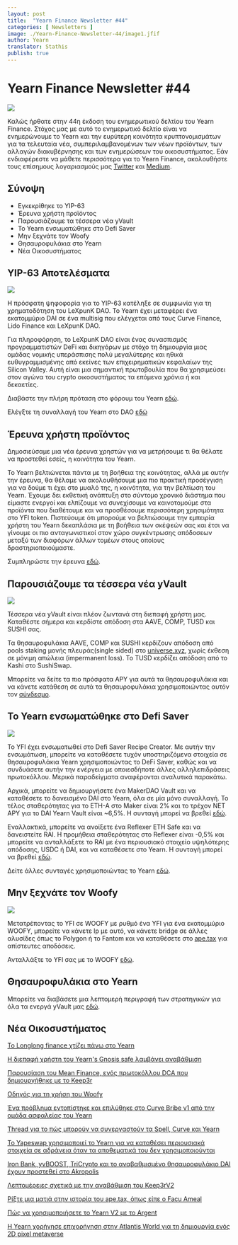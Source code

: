 ```yaml
---
layout: post
title:  "Yearn Finance Newsletter #44"
categories: [ Newsletters ]
image: ./Yearn-Finance-Newsletter-44/image1.jfif
author: Yearn
translator: Stathis
publish: true
---
```


# Yearn Finance Newsletter #44

![](image1.jfif)

Καλώς ήρθατε στην 44η έκδοση του ενημερωτικού δελτίου του Yearn Finance. Στόχος μας με αυτό το ενημερωτικό δελτίο είναι να ενημερώνουμε το Yearn και την ευρύτερη κοινότητα κρυπτονομισμάτων για τα τελευταία νέα, συμπεριλαμβανομένων των νέων προϊόντων, των αλλαγών διακυβέρνησης και των ενημερώσεων του οικοσυστήματος. Εάν ενδιαφέρεστε να μάθετε περισσότερα για το Yearn Finance, ακολουθήστε τους επίσημους λογαριασμούς μας [Twitter](https://twitter.com/iearnfinance) και [Medium](https://medium.com/iearn).


## **Σύνοψη**

- Εγκεκρίθηκε το YIP-63
- Έρευνα χρήστη προϊόντος
- Παρουσιάζουμε τα τέσσερα νέα yVault
- Το Yearn ενσωματώθηκε στο Defi Saver
- Μην ξεχνάτε τον Woofy
- Θησαυροφυλάκια στο Yearn
- Νέα Οικοσυστήματος

## **YIP-63 Αποτελέσματα**

![](image2.jfif)

Η πρόσφατη ψηφοφορία για το YIP-63 κατέληξε σε συμφωνία για τη χρηματοδότηση του LeXpunK DAO. Το Yearn έχει μεταφέρει ένα εκατομμύριο DAI σε ένα multisig που ελέγχεται από τους Curve Finance, Lido Finance και LeXpunK DAO.

Για πληροφόρηση, το LeXpunK DAO είναι ένας συνασπισμός προγραμματιστών DeFi και δικηγόρων με στόχο τη δημιουργία μιας ομάδας νομικής υπεράσπισης πολύ μεγαλύτερης και ηθικά ευθυγραμμισμένης από εκείνες των επιχειρηματικών κεφαλαίων της Silicon Valley. Αυτή είναι μια σημαντική πρωτοβουλία που θα χρησιμεύσει στον αγώνα του crypto οικοσυστήματος τα επόμενα χρόνια ή και δεκαετίες.

Διαβάστε την πλήρη πρόταση στο φόρουμ του Yearn [εδώ](https://gov.yearn.finance/t/yip-63-fund-builder-first-legal-activism-dao/11280).

Ελέγξτε τη συναλλαγή του Yearn στο DAO [εδώ](https://etherscan.io/tx/0x0ec0fc55d6dc51b426a254bf2d6de138b1b9a1c3031f4ab3a7b39439fa004392)

## **Έρευνα χρήστη προϊόντος**

Δημοσιεύσαμε μια νέα έρευνα χρηστών για να μετρήσουμε τι θα θέλατε να προστεθεί εσείς, η κοινότητα του Yearn.

Το Yearn βελτιώνεται πάντα με τη βοήθεια της κοινότητας, αλλά με αυτήν την έρευνα, θα θέλαμε να ακολουθήσουμε μια πιο πρακτική προσέγγιση για να δούμε τι έχει στο μυαλό της, η κοινότητα, για την βελτίωση του Yearn. Έχουμε δει εκθετική ανάπτυξη στο σύντομο χρονικό διάστημα που είμαστε ενεργοί και ελπίζουμε να συνεχίσουμε να καινοτομούμε στα προϊόντα που διαθέτουμε και να προσθέσουμε περισσότερη χρησιμότητα στο YFI token. Πιστεύουμε ότι μπορούμε να βελτιώσουμε την εμπειρία χρήστη του Yearn δεκαπλάσια με τη βοήθεια των σκέψεών σας και έτσι να γίνουμε οι πιο ανταγωνιστικοί στον χώρο συγκέντρωσης απόδοσεων μεταξύ των διαφόρων άλλων τομέων στους οποίους δραστηριοποιούμαστε.

Συμπληρώστε την έρευνα [εδώ](https://yearnfinance.typeform.com/to/ojp3J8gn).

## **Παρουσιάζουμε τα τέσσερα νέα yVault**

![](image3.jfif)

Τέσσερα νέα yVault είναι πλέον ζωντανά στη διεπαφή χρήστη μας. Καταθέστε σήμερα και κερδίστε απόδοση στα AAVE, COMP, TUSD και SUSHI σας.

Τα θησαυροφυλάκια AAVE, COMP και SUSHI κερδίζουν απόδοση από pools staking μονής πλευράς(single sided) στο [universe.xyz](https://universe.xyz/polymorphs), χωρίς έκθεση σε μόνιμη απώλεια (impermanent loss). Το TUSD κερδίζει απόδοση από το Kashi στο SushiSwap.

Μπορείτε να δείτε τα πιο πρόσφατα APY για αυτά τα θησαυροφυλάκια και να κάνετε κατάθεση σε αυτά τα θησαυροφυλάκια χρησιμοποιώντας αυτόν τον [σύνδεσμο](https://yearn.finance/vaults).

## **Το Yearn ενσωματώθηκε στο Defi Saver**

![](image4.jfif)

Το YFI έχει ενσωματωθεί στο Defi Saver Recipe Creator. Με αυτήν την ενσωμάτωση, μπορείτε να καταθέσετε τυχόν υποστηριζόμενα στοιχεία σε θησαυροφυλάκια Yearn χρησιμοποιώντας το DeFi Saver, καθώς και να συνδυάσετε αυτήν την ενέργεια με οποιεσδήποτε άλλες αλληλεπιδράσεις πρωτοκόλλου. Μερικά παραδείγματα αναφέρονται αναλυτικά παρακάτω.

Αρχικά, μπορείτε να δημιουργήσετε ένα MakerDAO Vault και να καταθέσετε το δανεισμένο DAI στο Yearn, όλα σε μία μόνο συναλλαγή. Το τέλος σταθερότητας για το ETH-A στο Maker είναι 2% και το τρέχον NET APY για το DAI Yearn Vault είναι ~6,5%. Η συνταγή μπορεί να βρεθεί [εδώ](https://app.defisaver.com/recipes/create?recipe=V3JhcEV0aEFjdGlvbiwyMDtSZWZsZXhlck9wZW5TYWZlQWN0aW9uLEVUSC1BO1JlZmxleGVyU3VwcGx5QWN0aW9uLCQyLHJlY2lwZSxBbGwgYXZhaWxhYmxlO1JlZmxleGVyR2VuZXJhdGVBY3Rpb24sJDIsNjY2NixyZWNpcGU7U2VsbEFjdGlvbiwweDAzYWI0NTg2MzQ5MTBhYWQyMGVmNWYxYzhlZTk2ZjFkNmFjNTQ5MTkscmVjaXBlLDY2NjYsMHhBMGI4Njk5MWM2MjE4YjM2YzFkMTlENGEyZTlFYjBjRTM2MDZlQjQ4LHJlY2lwZSwxO1llYXJuU3VwcGx5QWN0aW9uLDB4QTBiODY5OTFjNjIxOGIzNmMxZDE5RDRhMmU5RWIwY0UzNjA2ZUI0OCxyZWNpcGUsQWxsIGF2YWlsYWJsZSx3YWxsZXQ%3D).

Εναλλακτικά, μπορείτε να ανοίξετε ένα Reflexer ETH Safe και να δανειστείτε RAI. Η προμήθεια σταθερότητας στο Reflexer είναι -0,5% και μπορείτε να ανταλλάξετε το RAI με ένα περιουσιακό στοιχείο υψηλότερης απόδοσης, USDC ή DAI, και να καταθέσετε στο Yearn. Η συνταγή μπορεί να βρεθεί [εδώ](https://app.defisaver.com/recipes/create?recipe=V3JhcEV0aEFjdGlvbiwyMDtSZWZsZXhlck9wZW5TYWZlQWN0aW9uLEVUSC1BO1JlZmxleGVyU3VwcGx5QWN0aW9uLCQyLHJlY2lwZSxBbGwgYXZhaWxhYmxlO1JlZmxleGVyR2VuZXJhdGVBY3Rpb24sJDIsNjY2NixyZWNpcGU7U2VsbEFjdGlvbiwweDAzYWI0NTg2MzQ5MTBhYWQyMGVmNWYxYzhlZTk2ZjFkNmFjNTQ5MTkscmVjaXBlLDY2NjYsMHhBMGI4Njk5MWM2MjE4YjM2YzFkMTlENGEyZTlFYjBjRTM2MDZlQjQ4LHJlY2lwZSwxO1llYXJuU3VwcGx5QWN0aW9uLDB4QTBiODY5OTFjNjIxOGIzNmMxZDE5RDRhMmU5RWIwY0UzNjA2ZUI0OCxyZWNpcGUsQWxsIGF2YWlsYWJsZSx3YWxsZXQ%3D).

Δείτε άλλες συνταγές χρησιμοποιώντας το Yearn [εδώ](https://app.defisaver.com/).

## **Μην ξεχνάτε τον Woofy**

![](image5.jfif)

Μετατρέποντας το YFI σε WOOFY με ρυθμό ένα YFI για ένα εκατομμύριο WOOFY, μπορείτε να κάνετε lp με αυτό, να κάνετε bridge σε άλλες αλυσίδες όπως το Polygon ή το Fantom και να καταθέσετε στο [ape.tax](https://ape.tax/) για απίστευτες αποδόσεις.

Ανταλλάξτε το YFI σας με το WOOFY [εδώ](https://woofy.finance/).

## **Θησαυροφυλάκια στο Yearn**

Μπορείτε να διαβάσετε μια λεπτομερή περιγραφή των στρατηγικών για όλα τα ενεργά yVault μας [εδώ](https://medium.com/yearn-state-of-the-vaults/the-vaults-at-yearn-9237905ffed3).

## **Νέα Οικοσυστήματος**
[Το Longlong finance χτίζει πάνω στο Yearn](https://twitter.com/longlongfinance/status/1424889905877069826)

[Η διεπαφή χρήστη του Yearn's Gnosis safe λαμβάνει αναβάθμιση](https://twitter.com/seanmacaonghais/status/1427229450773618695?s=21)

[Παρουσίαση του Mean Finance, ενός πρωτοκόλλου DCA που δημιουργήθηκε με το Keep3r](https://twitter.com/mean_fi/status/1422947694444785666?s=21)

[Οδηγός για τη χρήση του Woofy ](https://twitter.com/cryptannews/status/1426489521911177217?s=21)

[Ένα πρόβλημα εντοπίστηκε και επιλύθηκε στο Curve Bribe v1 από την ομάδα ασφαλείας του Yearn](https://twitter.com/bantg/status/1426629982328180737?s=21)

[Thread για το πώς μπορούν να συνεργαστούν τα Spell, Curve και Yearn](https://twitter.com/danielesesta/status/1426547097415913476?s=21)

[Το Yapeswap χρησιμοποιεί το Yearn για να καταθέσει περιουσιακά στοιχεία σε αδράνεια όταν τα αποθεματικά του δεν χρησιμοποιούνται](https://twitter.com/yapeswap/status/1427270229839605761)

[Iron Bank, yvBOOST, TriCrypto και το αναβαθμισμένο θησαυροφυλάκιο DAI έχουν προστεθεί στο Akropolis](https://twitter.com/akropolisio/status/1427258414229442563)

[Λεπτομέρειες σχετικά με την αναβάθμιση του Keep3rV2](https://twitter.com/AndreCronjeTech/status/1429021091218006023)

[Ρίξτε μια ματιά στην ιστορία του ape.tax, όπως είπε ο Facu Ameal](https://twitter.com/fameal/status/1428382076064174080?s=20)

[Πώς να χρησιμοποιήσετε το Yearn V2 με το Argent](https://twitter.com/argentHQ/status/1431205382865760257)

[Η Yearn χορήγησε επιχορήγηση στην Atlantis World για τη δημιουργία ενός 2D pixel metaverse](https://twitter.com/iearnfinance/status/1432387438014435332)
